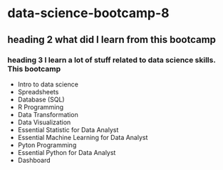 # data-science-bootcamp-8
## heading 2 what did I learn from this bootcamp
### heading 3 I learn a lot of stuff related to data science skills. This bootcamp

- Intro to data science
- Spreadsheets
- Database (SQL)
- R Programming
- Data Transformation
- Data Visualization
- Essential Statistic for Data Analyst
- Essential Machine Learning for Data Analyst
- Pyton Programming
- Essential Python for Data Analyst
- Dashboard

  
